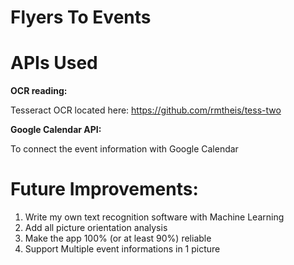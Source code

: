 # Flyers To Events

# APIs Used

**OCR reading:**

Tesseract OCR located here: https://github.com/rmtheis/tess-two

**Google Calendar API:**

To connect the event information with Google Calendar

# Future Improvements: 
1. Write my own text recognition software with Machine Learning
2. Add all picture orientation analysis
3. Make the app 100% (or at least 90%) reliable
4. Support Multiple event informations in 1 picture


